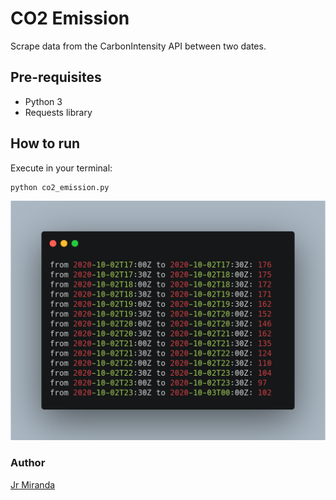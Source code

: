 # CO2 Emission

Scrape data from the CarbonIntensity API between two dates.

## Pre-requisites
- Python 3
- Requests library

## How to run
Execute in your terminal:
```
python co2_emission.py
```

![Screenshot](screenshot.png)

### Author
[Jr Miranda](https://github.com/jrmiranda)